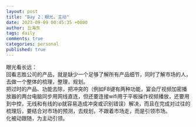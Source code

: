 ```yaml
---
layout: post
title: "Day 2：眼光，主动"
date: 2023-09-09 00:45:35 +0800
author: 丘海东 
tags: daily
comments: true
categories: personal
published: true
---
```

眼光看长远：  
回看志胜公司的产品，就是缺少一个足够了解所有产品细节，同时了解市场的人，去做一个整体的梳理，整理，规划。  
把过时的产品、功能去除，把冲突的（例如F8键有两种功能，宴会厅视频加密播放器的两台电脑同步用网线直连，但还要连接wifi用于平板操作视频播放，还要用到中控，无线和有线的ip就容易造成冲突或识别错误）解决，而且在完成对过往的梳理后，要结合对市场的预测，去规划，不跟着市场走，而是引领市场。  
化被动跟随，为主动引领。
